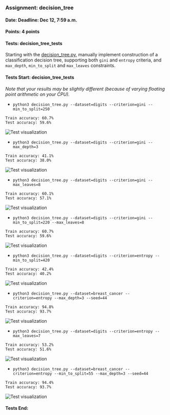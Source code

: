 ### Assignment: decision_tree
#### Date: Deadline: Dec 12, 7:59 a.m.
#### Points: 4 points
#### Tests: decision_tree_tests

Starting with the [decision_tree.py](https://github.com/ufal/npfl129/tree/master/labs/09/decision_tree.py),
manually implement construction of a classification decision tree, supporting both
`gini` and `entropy` criteria, and `max_depth`, `min_to_split` and `max_leaves`
constraints.

#### Tests Start: decision_tree_tests
_Note that your results may be slightly different (because of varying floating point arithmetic on your CPU)._
- `python3 decision_tree.py --dataset=digits --criterion=gini --min_to_split=250`
```
Train accuracy: 60.7%
Test accuracy: 59.6%
```
![Test visualization](//ufal.mff.cuni.cz/~straka/courses/npfl129/2223/tasks/figures/decision_tree_1.svgz)
- `python3 decision_tree.py --dataset=digits --criterion=gini --max_depth=3`
```
Train accuracy: 41.1%
Test accuracy: 38.0%
```
![Test visualization](//ufal.mff.cuni.cz/~straka/courses/npfl129/2223/tasks/figures/decision_tree_2.svgz)
- `python3 decision_tree.py --dataset=digits --criterion=gini --max_leaves=8`
```
Train accuracy: 60.1%
Test accuracy: 57.1%
```
![Test visualization](//ufal.mff.cuni.cz/~straka/courses/npfl129/2223/tasks/figures/decision_tree_3.svgz)
- `python3 decision_tree.py --dataset=digits --criterion=gini --min_to_split=220 --max_leaves=8`
```
Train accuracy: 60.7%
Test accuracy: 59.6%
```
![Test visualization](//ufal.mff.cuni.cz/~straka/courses/npfl129/2223/tasks/figures/decision_tree_4.svgz)
- `python3 decision_tree.py --dataset=digits --criterion=entropy --min_to_split=420`
```
Train accuracy: 42.4%
Test accuracy: 40.2%
```
![Test visualization](//ufal.mff.cuni.cz/~straka/courses/npfl129/2223/tasks/figures/decision_tree_5.svgz)
- `python3 decision_tree.py --dataset=breast_cancer --criterion=entropy --max_depth=3 --seed=44`
```
Train accuracy: 94.8%
Test accuracy: 93.7%
```
![Test visualization](//ufal.mff.cuni.cz/~straka/courses/npfl129/2223/tasks/figures/decision_tree_6.svgz)
- `python3 decision_tree.py --dataset=digits --criterion=entropy --max_leaves=7`
```
Train accuracy: 53.2%
Test accuracy: 51.6%
```
![Test visualization](//ufal.mff.cuni.cz/~straka/courses/npfl129/2223/tasks/figures/decision_tree_7.svgz)
- `python3 decision_tree.py --dataset=breast_cancer --criterion=entropy --min_to_split=55 --max_depth=3 --seed=44`
```
Train accuracy: 94.4%
Test accuracy: 93.7%
```
![Test visualization](//ufal.mff.cuni.cz/~straka/courses/npfl129/2223/tasks/figures/decision_tree_8.svgz)
#### Tests End:
